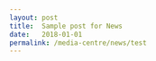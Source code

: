 ```yaml
---
layout: post
title:  Sample post for News
date:   2018-01-01
permalink: /media-centre/news/test
---
```

